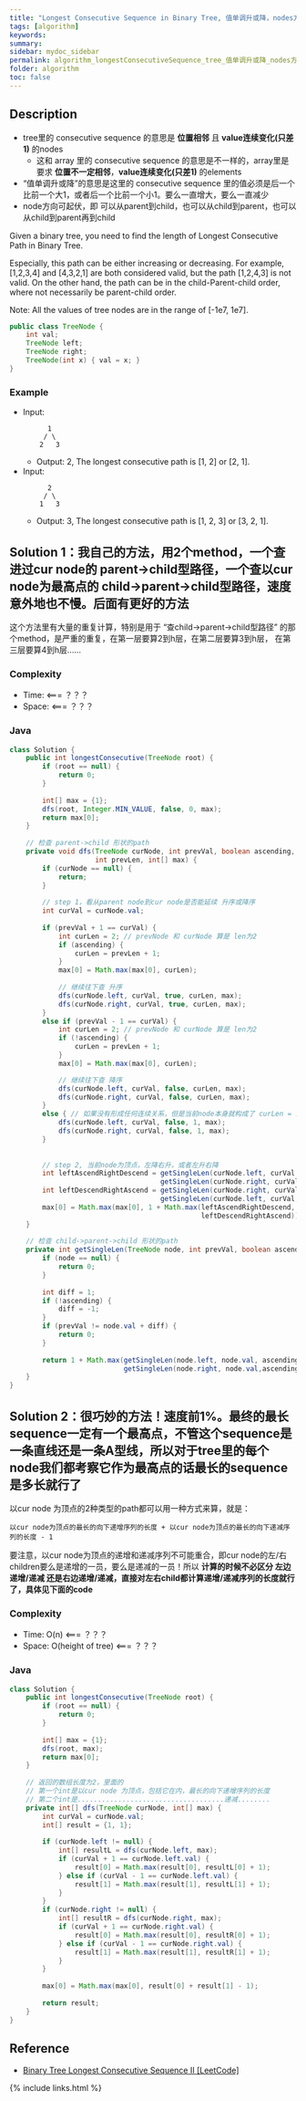 ```yaml
---
title: "Longest Consecutive Sequence in Binary Tree, 值单调升或降，nodes方向可起伏"
tags: [algorithm]
keywords:
summary:
sidebar: mydoc_sidebar
permalink: algorithm_longestConsecutiveSequence_tree_值单调升或降_nodes方向可起伏.html
folder: algorithm
toc: false
---
```


## Description
* tree里的 consecutive sequence 的意思是 **位置相邻** 且 **value连续变化(只差1)** 的nodes
  * 这和 array 里的 consecutive sequence 的意思是不一样的，array里是要求 **位置不一定相邻**，**value连续变化(只差1)** 的elements
* “值单调升或降”的意思是这里的 consecutive sequence 里的值必须是后一个比前一个大1，或者后一个比前一个小1。要么一直增大，要么一直减少
* node方向可起伏，即 可以从parent到child，也可以从child到parent，也可以从child到parent再到child

Given a binary tree, you need to find the length of Longest Consecutive Path in Binary Tree.

Especially, this path can be either increasing or decreasing. For example, [1,2,3,4] and [4,3,2,1] are both considered valid, but the path [1,2,4,3] is not valid. On the other hand, the path can be in the child-Parent-child order, where not necessarily be parent-child order.

Note: All the values of tree nodes are in the range of [-1e7, 1e7].
```java
public class TreeNode {
    int val;
    TreeNode left;
    TreeNode right;
    TreeNode(int x) { val = x; }
}
```

### Example
* Input: 
  ```
        1
       / \
      2   3
  ```
  * Output: 2, The longest consecutive path is [1, 2] or [2, 1].
* Input: 
  ```
        2
       / \
      1   3
  ```
  * Output: 3, The longest consecutive path is [1, 2, 3] or [3, 2, 1].

## Solution 1：我自己的方法，用2个method，一个查进过cur node的 parent->child型路径，一个查以cur node为最高点的 child->parent->child型路径，速度意外地也不慢。后面有更好的方法
这个方法里有大量的重复计算，特别是用于 “查child->parent->child型路径” 的那个method，是严重的重复，在第一层要算2到h层，在第二层要算3到h层，
在第三层要算4到h层......

### Complexity
* Time: <=== ？？？
* Space: <=== ？？？ 

### Java
```java
class Solution {
    public int longestConsecutive(TreeNode root) {
        if (root == null) {
            return 0;
        }
        
        int[] max = {1};
        dfs(root, Integer.MIN_VALUE, false, 0, max);
        return max[0];
    }
    
    // 检查 parent->child 形状的path
    private void dfs(TreeNode curNode, int prevVal, boolean ascending, 
                     int prevLen, int[] max) {
        if (curNode == null) {
            return;
        }
        
        // step 1，看从parent node到cur node是否能延续 升序或降序
        int curVal = curNode.val;
        
        if (prevVal + 1 == curVal) {
            int curLen = 2; // prevNode 和 curNode 算是 len为2
            if (ascending) {
                curLen = prevLen + 1;
            }
            max[0] = Math.max(max[0], curLen);
            
            // 继续往下查 升序
            dfs(curNode.left, curVal, true, curLen, max);
            dfs(curNode.right, curVal, true, curLen, max);
        }
        else if (prevVal - 1 == curVal) {
            int curLen = 2; // prevNode 和 curNode 算是 len为2
            if (!ascending) {
                curLen = prevLen + 1;
            }
            max[0] = Math.max(max[0], curLen);

            // 继续往下查 降序
            dfs(curNode.left, curVal, false, curLen, max);
            dfs(curNode.right, curVal, false, curLen, max);
        }
        else { // 如果没有形成任何连续关系，但是当前node本身就构成了 curLen = 1
            dfs(curNode.left, curVal, false, 1, max);
            dfs(curNode.right, curVal, false, 1, max);            
        }
        
        
        // step 2, 当前node为顶点，左降右升，或者左升右降
        int leftAscendRightDescend = getSingleLen(curNode.left, curVal, true) + 
                                     getSingleLen(curNode.right, curVal, false);
        int leftDescendRightAscend = getSingleLen(curNode.right, curVal, true) + 
                                     getSingleLen(curNode.left, curVal, false);
        max[0] = Math.max(max[0], 1 + Math.max(leftAscendRightDescend, 
                                               leftDescendRightAscend));
    }
    
    // 检查 child->parent->child 形状的path
    private int getSingleLen(TreeNode node, int prevVal, boolean ascending) {
        if (node == null) {
            return 0;
        }
        
        int diff = 1;
        if (!ascending) {
            diff = -1;
        }
        if (prevVal != node.val + diff) {
            return 0;
        }
        
        return 1 + Math.max(getSingleLen(node.left, node.val, ascending), 
                            getSingleLen(node.right, node.val,ascending));
    }
}
```

## Solution 2：很巧妙的方法！速度前1%。最终的最长sequence一定有一个最高点，不管这个sequence是一条直线还是一条A型线，所以对于tree里的每个node我们都考察它作为最高点的话最长的sequence是多长就行了
以cur node 为顶点的2种类型的path都可以用一种方式来算，就是：
```
以cur node为顶点的最长的向下递增序列的长度 + 以cur node为顶点的最长的向下递减序列的长度 - 1
```
要注意，以cur node为顶点的递增和递减序列不可能重合，即cur node的左/右 children要么是递增的一员，要么是递减的一员！所以 **计算的时候不必区分
左边递增/递减 还是右边递增/递减，直接对左右child都计算递增/递减序列的长度就行了，具体见下面的code**

### Complexity
* Time: O(n) <=== ？？？
* Space: O(height of tree) <=== ？？？ 

### Java
```java
class Solution {
    public int longestConsecutive(TreeNode root) {
        if (root == null) {
            return 0;
        }
        
        int[] max = {1};
        dfs(root, max);
        return max[0];
    }
    
    // 返回的数组长度为2，里面的
    // 第一个int是以cur node 为顶点，包括它在内，最长的向下递增序列的长度
    // 第二个int是....................................递减........
    private int[] dfs(TreeNode curNode, int[] max) {
        int curVal = curNode.val;
        int[] result = {1, 1};
        
        if (curNode.left != null) {
            int[] resultL = dfs(curNode.left, max);
            if (curVal + 1 == curNode.left.val) {
                result[0] = Math.max(result[0], resultL[0] + 1);
            } else if (curVal - 1 == curNode.left.val) {
                result[1] = Math.max(result[1], resultL[1] + 1);
            }
        }
        if (curNode.right != null) {
            int[] resultR = dfs(curNode.right, max);
            if (curVal + 1 == curNode.right.val) {
                result[0] = Math.max(result[0], resultR[0] + 1);
            } else if (curVal - 1 == curNode.right.val) {
                result[1] = Math.max(result[1], resultR[1] + 1);
            }
        }
        
        max[0] = Math.max(max[0], result[0] + result[1] - 1);
        
        return result;
    }
}
```

## Reference
* [Binary Tree Longest Consecutive Sequence II
 [LeetCode]](https://leetcode.com/problems/binary-tree-longest-consecutive-sequence-ii/description/)

{% include links.html %}
